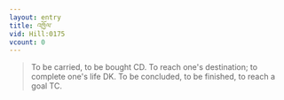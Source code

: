 ```yaml
---
layout: entry
title: འཁྱོལ་
vid: Hill:0175
vcount: 0
---
```

> To be carried, to be bought CD\. To reach one's destination; to complete one's life DK\. To be concluded, to be finished, to reach a goal TC\.



